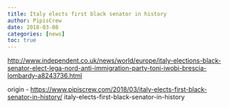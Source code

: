 ```yaml
---
title: Italy elects first black senator in history
author: PipisCrew
date: 2018-03-08
categories: [news]
toc: true
---
```


http://www.independent.co.uk/news/world/europe/italy-elections-black-senator-elect-lega-nord-anti-immigration-party-toni-iwobi-brescia-lombardy-a8243736.html

origin - https://www.pipiscrew.com/2018/03/italy-elects-first-black-senator-in-history/ italy-elects-first-black-senator-in-history
